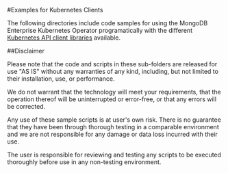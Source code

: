 #Examples for Kubernetes Clients   

The following directories include code samples for using the MongoDB Enterprise Kubernetes Operator programatically with the different [Kubernetes API client libraries](https://github.com/kubernetes-client) available.

##Disclaimer


Please note that the code and scripts in these sub-folders are released for use "AS IS" without any warranties of any kind, including, but not limited to their installation, use, or performance. 
 
We do not warrant that the technology will meet your requirements, that the operation thereof will be uninterrupted or error-free, or that any errors will be corrected. 

Any use of these sample scripts is at user's own risk. There is no guarantee that they have been through thorough testing in a comparable environment and we are not responsible for any damage or data loss incurred with their use. 

The user is responsible for reviewing and testing any scripts to be executed thoroughly before use in any non-testing environment.